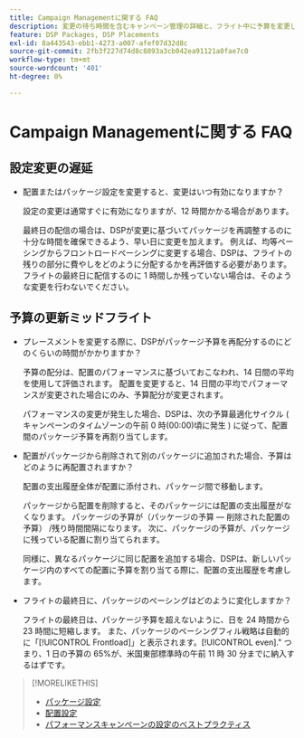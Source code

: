 ```yaml
---
title: Campaign Managementに関する FAQ
description: 変更の待ち時間を含むキャンペーン管理の詳細と、フライト中に予算を変更した場合の動作を説明します。
feature: DSP Packages, DSP Placements
exl-id: 8a443543-ebb1-4273-a007-afef07d32d8c
source-git-commit: 2fb3f227d74d8c8893a3cb042ea91121a0fae7c0
workflow-type: tm+mt
source-wordcount: '401'
ht-degree: 0%

---
```


# Campaign Managementに関する FAQ

<!-- Most of this information should be moved into the relevant topics (especially editing topics). -->

## 設定変更の遅延

* 配置またはパッケージ設定を変更すると、変更はいつ有効になりますか？

   設定の変更は通常すぐに有効になりますが、12 時間かかる場合があります。

   最終日の配信の場合は、DSPが変更に基づいてパッケージを再調整するのに十分な時間を確保できるよう、早い日に変更を加えます。 例えば、均等ペーシングからフロントロードぺーシングに変更する場合、DSPは、フライトの残りの部分に費やしをどのように分配するかを再評価する必要があります。 フライトの最終日に配信するのに 1 時間しか残っていない場合は、そのような変更を行わないでください。

## 予算の更新ミッドフライト

* プレースメントを変更する際に、DSPがパッケージ予算を再配分するのにどのくらいの時間がかかりますか？

   予算の配分は、配置のパフォーマンスに基づいておこなわれ、14 日間の平均を使用して評価されます。 配置を変更すると、14 日間の平均でパフォーマンスが変更された場合にのみ、予算配分が変更されます。

   パフォーマンスの変更が発生した場合、DSPは、次の予算最適化サイクル ( キャンペーンのタイムゾーンの午前 0 時(00:00)頃に発生 ) に従って、配置間のパッケージ予算を再割り当てします。

* 配置がパッケージから削除されて別のパッケージに追加された場合、予算はどのように再配置されますか？

   配置の支出履歴全体が配置に添付され、パッケージ間で移動します。

   パッケージから配置を削除すると、そのパッケージには配置の支出履歴がなくなります。 パッケージの予算が（パッケージの予算 — 削除された配置の予算） /残り時間間隔になります。 次に、パッケージの予算が、パッケージに残っている配置に割り当てられます。

   同様に、異なるパッケージに同じ配置を追加する場合、DSPは、新しいパッケージ内のすべての配置に予算を割り当てる際に、配置の支出履歴を考慮します。

* フライトの最終日に、パッケージのぺーシングはどのように変化しますか？

   フライトの最終日は、パッケージ予算を超えないように、日を 24 時間から 23 時間に短縮します。 また、パッケージのペーシングフィル戦略は自動的に「[!UICONTROL Frontload]」と表示されます。[!UICONTROL even].&quot; つまり、1 日の予算の 65%が、米国東部標準時の午前 11 時 30 分までに納入するはずです。

>[!MORELIKETHIS]
>
>* [パッケージ設定](/help/dsp/campaign-management/packages/package-settings.md)
>* [配置設定](/help/dsp/campaign-management/placements/placement-settings.md)
>* [パフォーマンスキャンペーンの設定のベストプラクティス](/help/dsp/optimization/campaign-best-practices-performance.md)

